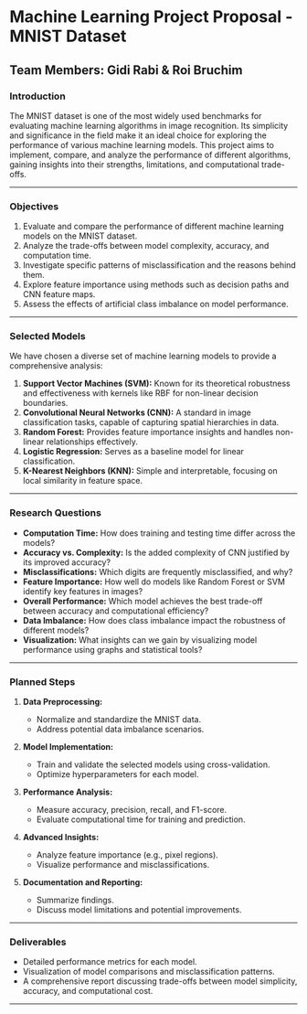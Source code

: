 # Machine Learning Project Proposal - MNIST Dataset
## Team Members: Gidi Rabi & Roi Bruchim

### Introduction
The MNIST dataset is one of the most widely used benchmarks for evaluating machine learning algorithms in image recognition. Its simplicity and significance in the field make it an ideal choice for exploring the performance of various machine learning models. This project aims to implement, compare, and analyze the performance of different algorithms, gaining insights into their strengths, limitations, and computational trade-offs.

---

### Objectives
1. Evaluate and compare the performance of different machine learning models on the MNIST dataset.
2. Analyze the trade-offs between model complexity, accuracy, and computation time.
3. Investigate specific patterns of misclassification and the reasons behind them.
4. Explore feature importance using methods such as decision paths and CNN feature maps.
5. Assess the effects of artificial class imbalance on model performance.

---

### Selected Models
We have chosen a diverse set of machine learning models to provide a comprehensive analysis:
1. **Support Vector Machines (SVM):** Known for its theoretical robustness and effectiveness with kernels like RBF for non-linear decision boundaries.
2. **Convolutional Neural Networks (CNN):** A standard in image classification tasks, capable of capturing spatial hierarchies in data.
3. **Random Forest:** Provides feature importance insights and handles non-linear relationships effectively.
4. **Logistic Regression:** Serves as a baseline model for linear classification.
5. **K-Nearest Neighbors (KNN):** Simple and interpretable, focusing on local similarity in feature space.

---

### Research Questions
- **Computation Time:** How does training and testing time differ across the models?
- **Accuracy vs. Complexity:** Is the added complexity of CNN justified by its improved accuracy?
- **Misclassifications:** Which digits are frequently misclassified, and why? 
- **Feature Importance:** How well do models like Random Forest or SVM identify key features in images?
- **Overall Performance:** Which model achieves the best trade-off between accuracy and computational efficiency?
- **Data Imbalance:** How does class imbalance impact the robustness of different models?
- **Visualization:** What insights can we gain by visualizing model performance using graphs and statistical tools?

---

### Planned Steps
1. **Data Preprocessing:**
   - Normalize and standardize the MNIST data.
   - Address potential data imbalance scenarios.

2. **Model Implementation:**
   - Train and validate the selected models using cross-validation.
   - Optimize hyperparameters for each model.

3. **Performance Analysis:**
   - Measure accuracy, precision, recall, and F1-score.
   - Evaluate computational time for training and prediction.

4. **Advanced Insights:**
   - Analyze feature importance (e.g., pixel regions).
   - Visualize performance and misclassifications.

5. **Documentation and Reporting:**
   - Summarize findings.
   - Discuss model limitations and potential improvements.

---

### Deliverables
- Detailed performance metrics for each model.
- Visualization of model comparisons and misclassification patterns.
- A comprehensive report discussing trade-offs between model simplicity, accuracy, and computational cost.

---
